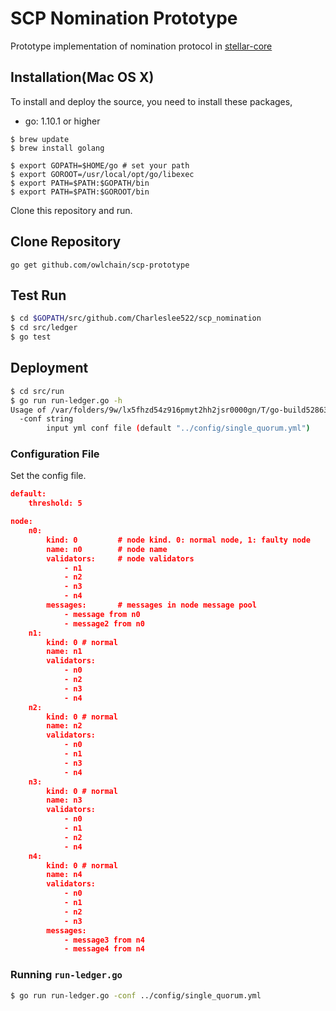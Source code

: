# SCP Nomination Prototype

Prototype implementation of nomination protocol in [stellar-core](https://github.com/stellar/stellar-core)

## Installation(Mac OS X)

To install and deploy the source, you need to install these packages,

 - go: 1.10.1 or higher

 ```
 $ brew update
 $ brew install golang

 $ export GOPATH=$HOME/go # set your path
 $ export GOROOT=/usr/local/opt/go/libexec
 $ export PATH=$PATH:$GOPATH/bin
 $ export PATH=$PATH:$GOROOT/bin
 ```

Clone this repository and run.

## Clone Repository

```
go get github.com/owlchain/scp-prototype
```

## Test Run

```sh
$ cd $GOPATH/src/github.com/Charleslee522/scp_nomination
$ cd src/ledger
$ go test
```

## Deployment

```sh
$ cd src/run
$ go run run-ledger.go -h
Usage of /var/folders/9w/lx5fhzd54z916pmyt2hh2jsr0000gn/T/go-build528634220/b001/exe/run-ledger:
  -conf string
    	input yml conf file (default "../config/single_quorum.yml")
```

### Configuration File

Set the config file.
```json
default:
    threshold: 5

node:
    n0:
        kind: 0         # node kind. 0: normal node, 1: faulty node
        name: n0        # node name
        validators:     # node validators
            - n1
            - n2
            - n3
            - n4
        messages:       # messages in node message pool
            - message from n0
            - message2 from n0
    n1:
        kind: 0 # normal
        name: n1
        validators:
            - n0
            - n2
            - n3
            - n4
    n2:
        kind: 0 # normal
        name: n2
        validators:
            - n0
            - n1
            - n3
            - n4
    n3:
        kind: 0 # normal
        name: n3
        validators:
            - n0
            - n1
            - n2
            - n4
    n4:
        kind: 0 # normal
        name: n4
        validators:
            - n0
            - n1
            - n2
            - n3
        messages:
            - message3 from n4
            - message4 from n4
```

### Running `run-ledger.go`

```sh
$ go run run-ledger.go -conf ../config/single_quorum.yml
```
